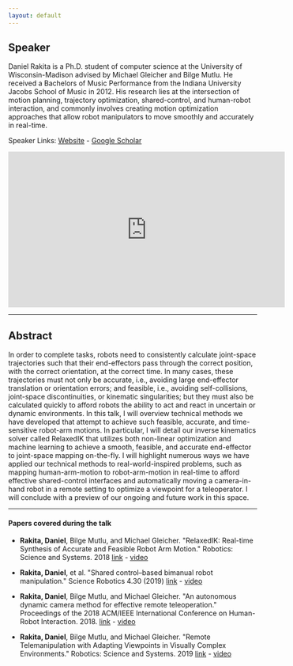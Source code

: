 ```yaml
---
layout: default
---
```

## Speaker

Daniel Rakita is a Ph.D. student of computer science at the University of Wisconsin-Madison advised by Michael Gleicher and Bilge Mutlu.  He received a Bachelors of Music Performance from the Indiana University Jacobs School of Music in 2012. His research lies at the intersection of motion planning, trajectory optimization, shared-control, and human-robot interaction, and commonly involves creating motion optimization approaches that allow robot manipulators to move smoothly and accurately in real-time. 


Speaker Links: [Website](http://pages.cs.wisc.edu/~rakita/) - [Google Scholar](https://scholar.google.com/citations?user=1Y-cnCUAAAAJ&hl=en)

<iframe width="560" height="315" src="https://www.youtube.com/embed/GGWh9HRuACM" frameborder="0" allow="accelerometer; autoplay; clipboard-write; encrypted-media; gyroscope; picture-in-picture" allowfullscreen></iframe>

---

## Abstract
In order to complete tasks, robots need to consistently calculate joint-space trajectories such that their end-effectors pass through the correct position, with the correct orientation, at the correct time.  In many cases, these trajectories must not only be accurate, i.e., avoiding large end-effector translation or orientation errors; and feasible, i.e., avoiding self-collisions, joint-space discontinuities, or kinematic singularities; but they must also be calculated quickly to afford robots the ability to act and react in uncertain or dynamic environments.  In this talk, I will overview technical methods we have developed that attempt to achieve such feasible, accurate, and time-sensitive robot-arm motions.  In particular, I will detail our inverse kinematics solver called RelaxedIK that utilizes both non-linear optimization and machine learning to achieve a smooth, feasible, and accurate end-effector to joint-space mapping on-the-fly.  I will highlight numerous ways we have applied our technical methods to real-world-inspired problems, such as mapping human-arm-motion to robot-arm-motion in real-time to afford effective shared-control interfaces and automatically moving a camera-in-hand robot in a remote setting to optimize a viewpoint for a teleoperator.  I will conclude with a preview of our ongoing and future work in this space.


---

#### Papers covered during the talk
* **Rakita, Daniel**, Bilge Mutlu, and Michael Gleicher. "RelaxedIK: Real-time Synthesis of Accurate and Feasible Robot Arm Motion." Robotics: Science and Systems. 2018 [link](http://www.roboticsproceedings.org/rss14/p43.pdf) - [video](https://www.youtube.com/watch?v=AhsQFJzB8WQ)

* **Rakita, Daniel**, et al. "Shared control–based bimanual robot manipulation." Science Robotics 4.30 (2019)
[link](https://graphics.cs.wisc.edu/Papers/2019/RMGH19/19_ScienceRobotics_preprint.pdf) - [video](https://www.youtube.com/watch?v=cGh0UncVxck)

* **Rakita, Daniel**, Bilge Mutlu, and Michael Gleicher. "An autonomous dynamic camera method for effective remote teleoperation." Proceedings of the 2018 ACM/IEEE International Conference on Human-Robot Interaction. 2018.
[link](https://graphics.cs.wisc.edu/Papers/2018/RMG18/18-HRI-Camera_preprint.pdf) - [video](https://www.youtube.com/watch?v=xvDwTJd8f4c)

* **Rakita, Daniel**, Bilge Mutlu, and Michael Gleicher. "Remote Telemanipulation with Adapting Viewpoints in Visually Complex Environments." Robotics: Science and Systems. 2019
[link](http://www.roboticsproceedings.org/rss15/p68.pdf) - [video](https://www.youtube.com/watch?v=2JyNU2O5onc)


